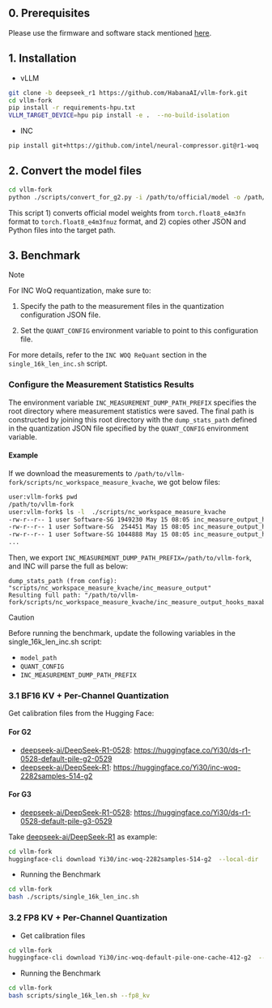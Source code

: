 ## 0. Prerequisites

Please use the firmware and software stack mentioned [here](https://github.com/HabanaAI/vllm-fork/tree/deepseek_r1/scripts/quickstart).

## 1. Installation

- vLLM

```bash
git clone -b deepseek_r1 https://github.com/HabanaAI/vllm-fork.git
cd vllm-fork
pip install -r requirements-hpu.txt
VLLM_TARGET_DEVICE=hpu pip install -e .  --no-build-isolation
```

- INC

```bash
pip install git+https://github.com/intel/neural-compressor.git@r1-woq
```

## 2. Convert the model files

```bash
cd vllm-fork
python ./scripts/convert_for_g2.py -i /path/to/official/model -o /path/to/converted/model/
```

This script 1) converts official model weights from `torch.float8_e4m3fn` format to `torch.float8_e4m3fnuz` format, and 2) copies other JSON and Python files into the target path.

## 3. Benchmark

> [!NOTE]
> For INC WoQ requantization, make sure to:
> 1) Specify the path to the measurement files in the quantization configuration JSON file.
>
> 2) Set the `QUANT_CONFIG` environment variable to point to this configuration file.
>
>For more details, refer to the `INC WOQ ReQuant` section in the `single_16k_len_inc.sh` script.

### Configure the Measurement Statistics Results

The environment variable `INC_MEASUREMENT_DUMP_PATH_PREFIX` specifies the root directory where measurement statistics were saved.
The final path is constructed by joining this root directory with the `dump_stats_path` defined in the quantization JSON file specified by the `QUANT_CONFIG` environment variable.

#### Example

If we download the measurements to `/path/to/vllm-fork/scripts/nc_workspace_measure_kvache`, we got below files:

```bash
user:vllm-fork$ pwd
/path/to/vllm-fork
user:vllm-fork$ ls -l  ./scripts/nc_workspace_measure_kvache
-rw-r--r-- 1 user Software-SG 1949230 May 15 08:05 inc_measure_output_hooks_maxabs_0_8.json
-rw-r--r-- 1 user Software-SG  254451 May 15 08:05 inc_measure_output_hooks_maxabs_0_8_mod_list.json
-rw-r--r-- 1 user Software-SG 1044888 May 15 08:05 inc_measure_output_hooks_maxabs_0_8.npz
...
```

Then, we export `INC_MEASUREMENT_DUMP_PATH_PREFIX=/path/to/vllm-fork`, and INC will parse the full as below:

```
dump_stats_path (from config): "scripts/nc_workspace_measure_kvache/inc_measure_output"
Resulting full path: "/path/to/vllm-fork/scripts/nc_workspace_measure_kvache/inc_measure_output_hooks_maxabs_0_8.npz"
```

> [!CAUTION]
> Before running the benchmark, update the following variables in the single_16k_len_inc.sh script:
> - `model_path`
> - `QUANT_CONFIG`
> - `INC_MEASUREMENT_DUMP_PATH_PREFIX`

### 3.1 BF16 KV + Per-Channel Quantization

Get calibration files from the Hugging Face:

#### For G2
- [deepseek-ai/DeepSeek-R1-0528](https://huggingface.co/deepseek-ai/DeepSeek-R1-0528): https://huggingface.co/Yi30/ds-r1-0528-default-pile-g2-0529
- [deepseek-ai/DeepSeek-R1](https://huggingface.co/deepseek-ai/DeepSeek-R1):  https://huggingface.co/Yi30/inc-woq-2282samples-514-g2

#### For G3
- [deepseek-ai/DeepSeek-R1-0528](https://huggingface.co/deepseek-ai/DeepSeek-R1-0528): https://huggingface.co/Yi30/ds-r1-0528-default-pile-g3-0529


Take [deepseek-ai/DeepSeek-R1](https://huggingface.co/deepseek-ai/DeepSeek-R1) as example:

```bash
cd vllm-fork
huggingface-cli download Yi30/inc-woq-2282samples-514-g2  --local-dir ./scripts/nc_workspace_measure_kvache
```

- Running the Benchmark

```bash
cd vllm-fork
bash ./scripts/single_16k_len_inc.sh
```

### 3.2 FP8 KV + Per-Channel Quantization

- Get calibration files

```bash
cd vllm-fork
huggingface-cli download Yi30/inc-woq-default-pile-one-cache-412-g2  --local-dir ./scripts/nc_workspace_measure_kvache
```

- Running the Benchmark

```bash
cd vllm-fork
bash scripts/single_16k_len.sh --fp8_kv
```

